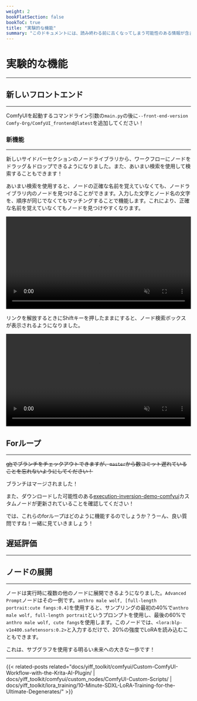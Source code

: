 ```yaml
---
weight: 2
bookFlatSection: false
bookToC: true
title: "実験的な機能"
summary: "このドキュメントには、読み終わる前に古くなってしまう可能性のある情報が含まれています！メガネをかけて読むことをお忘れなく！"
---
```


<!--markdownlint-disable MD025 MD033 MD038 -->

# 実験的な機能

---

## 新しいフロントエンド

---

ComfyUIを起動するコマンドライン引数の`main.py`の後に`--front-end-version Comfy-Org/ComfyUI_frontend@latest`を追加してください！

### 新機能

---

新しいサイドバーセクションのノードライブラリから、ワークフローにノードをドラッグ＆ドロップできるようになりました。また、あいまい検索を使用して検索することもできます！

あいまい検索を使用すると、ノードの正確な名前を覚えていなくても、ノードライブラリ内のノードを見つけることができます。入力した文字とノード名の文字を、順序が同じでなくてもマッチングすることで機能します。これにより、正確な名前を覚えていなくてもノードを見つけやすくなります。

<div style="text-align: center;">
    <video style="width: 100%;" autoplay loop muted playsinline>
        <source src="https://huggingface.co/rakki194/yt/resolve/main/node_library_search_drag.mp4" type="video/mp4">
        お使いのブラウザはビデオタグをサポートしていません。
    </video>
</div>

リンクを解放するときにShiftキーを押したままにすると、ノード検索ボックスが表示されるようになりました。

<div style="text-align: center;">
    <video style="width: 100%;" autoplay loop muted playsinline>
        <source src="https://huggingface.co/rakki194/yt/resolve/main/link_release_node.mp4" type="video/mp4">
        お使いのブラウザはビデオタグをサポートしていません。
    </video>
</div>

## Forループ

---

~~[gh](https://cli.github.com/)でブランチをチェックアウトできますが、`master`から数コミット遅れていることを忘れないようにしてください！~~

<!--
```bash
gh pr checkout 2666
```

以下のコマンドで`master`に戻ることができます：

```bash
git checkout master
```

または、以下のようにすることもできます：

```bash
gh pr checkout 2666
git fetch origin
git merge origin/master
```
-->

ブランチはマージされました！

また、ダウンロードした可能性のある[execution-inversion-demo-comfyui](https://github.com/BadCafeCode/execution-inversion-demo-comfyui)カスタムノードが更新されていることを確認してください！

では、これらのforループはどのように機能するのでしょうか？うーん、良い質問ですね！一緒に見ていきましょう！

## 遅延評価

---

## ノードの展開

---

ノードは実行時に複数の他のノードに展開できるようになりました。`Advanced Prompt`ノードはその一例です。`anthro male wolf, [full-length portrait:cute fangs:0.4]`を使用すると、サンプリングの最初の40%で`anthro male wolf, full-length portrait`というプロンプトを使用し、最後の60%で`anthro male wolf, cute fangs`を使用します。このノードでは、`<lora:blp-v1e400.safetensors:0.2>`と入力するだけで、20%の強度でLoRAを読み込むこともできます。

これは、サブグラフを使用する明るい未来への大きな一歩です！

---

<!--
HUGO_SEARCH_EXCLUDE_START
-->
{{< related-posts related="docs/yiff_toolkit/comfyui/Custom-ComfyUI-Workflow-with-the-Krita-AI-Plugin/ | docs/yiff_toolkit/comfyui/custom_nodes/ComfyUI-Custom-Scripts/ | docs/yiff_toolkit/lora_training/10-Minute-SDXL-LoRA-Training-for-the-Ultimate-Degenerates/" >}}
<!--
HUGO_SEARCH_EXCLUDE_END
-->
